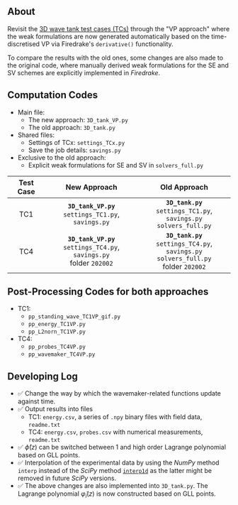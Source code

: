 ## About
Revisit the [3D wave tank test cases (TCs)](https://github.com/EAGRE-water-wave-impact-modelling/3D-wave-tank-JCP2022) through the "VP approach" where the weak formulations are now generated automatically based on the time-discretised VP via Firedrake's `derivative()` functionality. 

To compare the results with the old ones, some changes are also made to the original code, where manually derived weak formulations for the SE and SV schemes are explicitly implemented in *Firedrake*.

## Computation Codes
- Main file:
    - The new approach: `3D_tank_VP.py`
    - The old approach: `3D_tank.py`
- Shared files:
    - Settings of TCx: `settings_TCx.py`
    - Save the job details: `savings.py`
- Exclusive to the old approach:
    - Explicit weak formulations for SE and SV in `solvers_full.py`

| Test Case | New Approach | Old Approach |
| :---:     |    :----:    |   :----:     |
| TC1       |**`3D_tank_VP.py`** <br/>`settings_TC1.py`, `savings.py` | **`3D_tank.py`** <br/>`settings_TC1.py`, `savings.py`<br/>`solvers_full.py`  |
| TC4       |**`3D_tank_VP.py`** <br/>`settings_TC4.py`, `savings.py`<br/> folder `202002`  |  **`3D_tank.py`** <br/>`settings_TC4.py`, `savings.py` <br/> `solvers_full.py` <br/> folder `202002`  |

## Post-Processing Codes for both approaches
- TC1:
    - `pp_standing_wave_TC1VP_gif.py`
    - `pp_energy_TC1VP.py`
    - `pp_L2norn_TC1VP.py`
- TC4:
    - `pp_probes_TC4VP.py`
    - `pp_wavemaker_TC4VP.py`

## Developing Log
- :white_check_mark: Change the way by which the wavemaker-related functions update against time.
- :white_check_mark: Output results into files
    - TC1: `energy.csv`, a series of `.npy` binary files with field data, `readme.txt`
    - TC4: `energy.csv`, `probes.csv` with numerical measurements, `readme.txt`
- :white_check_mark: $\hat{\phi}(z)$ can be switched between 1 and high order Lagrange polynomial based on GLL points.
- :white_check_mark: Interpolation of the experimental data by using the *NumPy* method `interp` instead of the *SciPy* method [`interp1d`](https://docs.scipy.org/doc/scipy/reference/generated/scipy.interpolate.interp1d.html) as the latter might be removed in future *SciPy* versions.
- :white_check_mark: The above changes are also implemented into `3D_tank.py`. The Lagrange polynomial $\tilde{\varphi}_i(z)$ is now constructed based on GLL points.
    
